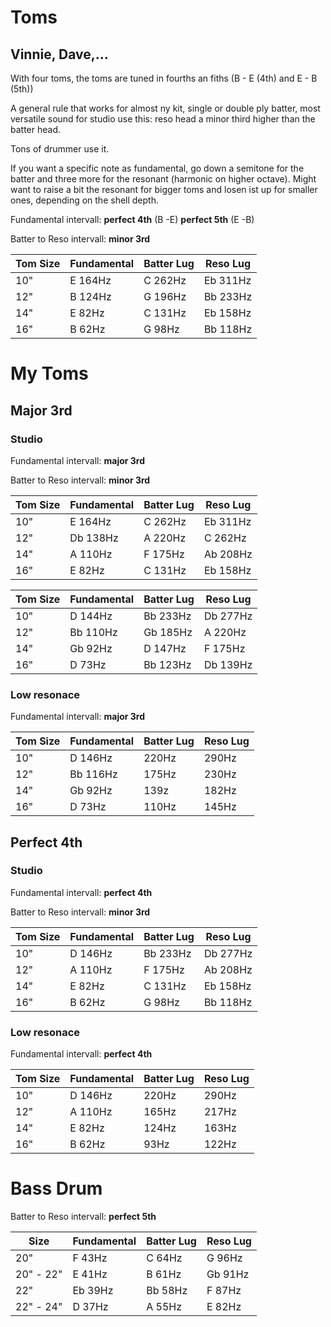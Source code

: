 # Toms
## Vinnie, Dave,...

With four toms, the toms are tuned in fourths an fiths (B - E (4th) and E - B (5th))

A general rule that works for almost ny kit, single or double ply batter, most versatile sound for studio use this:
reso head a minor third higher than the batter head.

Tons of drummer use it.

If you want a specific note as fundamental, go down a semitone for the batter and three more for the resonant (harmonic on higher octave).
Might want to raise a bit the resonant for bigger toms and losen ist up for smaller ones, depending on the shell depth.


Fundamental intervall: __perfect 4th__ (B -E) __perfect 5th__ (E -B) 

Batter to Reso intervall: __minor 3rd__

| Tom Size | Fundamental | Batter Lug  | Reso Lug    |
| -------- | ----------- | ----------- | ----------- |
|  10"     | E     164Hz | C     262Hz | Eb    311Hz |
|  12"     | B     124Hz | G     196Hz | Bb    233Hz |
|  14"     | E      82Hz | C     131Hz | Eb    158Hz |
|  16"     | B      62Hz | G      98Hz | Bb    118Hz |



# My Toms
## Major 3rd
### Studio

Fundamental intervall: __major 3rd__

Batter to Reso intervall: __minor 3rd__

| Tom Size | Fundamental | Batter Lug  | Reso Lug    |
| -------- | ----------- | ----------- | ----------- |
|  10"     | E     164Hz | C     262Hz | Eb    311Hz |
|  12"     | Db    138Hz | A     220Hz | C     262Hz |
|  14"     | A     110Hz | F     175Hz | Ab    208Hz |
|  16"     | E      82Hz | C     131Hz | Eb    158Hz |

| Tom Size | Fundamental | Batter Lug  | Reso Lug    |
| -------- | ----------- | ----------- | ----------- |
|  10"     | D     144Hz | Bb    233Hz | Db    277Hz |
|  12"     | Bb    110Hz | Gb    185Hz | A     220Hz |
|  14"     | Gb     92Hz | D     147Hz | F     175Hz |
|  16"     | D      73Hz | Bb    123Hz | Db    139Hz |

### Low resonace

Fundamental intervall: __major 3rd__

| Tom Size | Fundamental | Batter Lug  | Reso Lug    |
| -------- | ----------- | ----------- | ----------- |
|  10"     | D     146Hz |       220Hz |       290Hz |
|  12"     | Bb    116Hz |       175Hz |       230Hz |
|  14"     | Gb     92Hz |        139z |       182Hz |
|  16"     | D      73Hz |       110Hz |       145Hz |

## Perfect 4th
### Studio

Fundamental intervall: __perfect 4th__

Batter to Reso intervall: __minor 3rd__

| Tom Size | Fundamental | Batter Lug  | Reso Lug    |
| -------- | ----------- | ----------- | ----------- |
|  10"     | D     146Hz | Bb    233Hz | Db    277Hz |
|  12"     | A     110Hz | F     175Hz | Ab    208Hz |
|  14"     | E      82Hz | C     131Hz | Eb    158Hz |
|  16"     | B      62Hz | G      98Hz | Bb    118Hz |

### Low resonace

Fundamental intervall: __perfect 4th__

| Tom Size | Fundamental | Batter Lug  | Reso Lug    |
| -------- | ----------- | ----------- | ----------- |
|  10"     | D     146Hz |       220Hz |       290Hz |
|  12"     | A     110Hz |       165Hz |       217Hz |
|  14"     | E      82Hz |       124Hz |       163Hz |
|  16"     | B      62Hz |        93Hz |       122Hz |

# Bass Drum

Batter to Reso intervall: __perfect 5th__

| Size        | Fundamental | Batter Lug  | Reso Lug    |
| ------------| ----------- | ----------- | ----------- |
| 20"         | F      43Hz | C      64Hz | G      96Hz |
| 20" - 22"   | E      41Hz | B      61Hz | Gb     91Hz |
| 22"         | Eb     39Hz | Bb     58Hz | F      87Hz |
| 22" - 24"   | D      37Hz | A      55Hz | E      82Hz |


